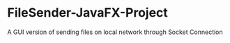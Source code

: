 # FileSender-JavaFX-Project
A GUI version of sending files on local network through Socket Connection
